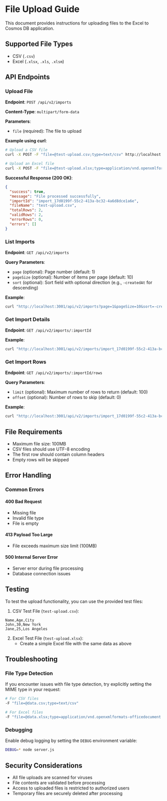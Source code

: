 # File Upload Guide

This document provides instructions for uploading files to the Excel to Cosmos DB application.

## Supported File Types

- CSV (`.csv`)
- Excel (`.xlsx`, `.xls`, `.xlsm`)

## API Endpoints

### Upload File

**Endpoint**: `POST /api/v2/imports`

**Content-Type**: `multipart/form-data`

**Parameters**:
- `file` (required): The file to upload

**Example using curl**:

```bash
# Upload a CSV file
curl -X POST -F "file=@test-upload.csv;type=text/csv" http://localhost:3001/api/v2/imports

# Upload an Excel file
curl -X POST -F "file=@test-upload.xlsx;type=application/vnd.openxmlformats-officedocument.spreadsheetml.sheet" http://localhost:3001/api/v2/imports
```

**Successful Response (200 OK)**:
```json
{
  "success": true,
  "message": "File processed successfully",
  "importId": "import_17d0199f-55c2-413a-bc32-4a6d8dce1a6e",
  "fileName": "test-upload.csv",
  "totalRows": 2,
  "validRows": 2,
  "errorRows": 0,
  "errors": []
}
```

### List Imports

**Endpoint**: `GET /api/v2/imports`

**Query Parameters**:
- `page` (optional): Page number (default: 1)
- `pageSize` (optional): Number of items per page (default: 10)
- `sort` (optional): Sort field with optional direction (e.g., `-createdAt` for descending)

**Example**:
```bash
curl "http://localhost:3001/api/v2/imports?page=1&pageSize=10&sort=-createdAt"
```

### Get Import Details

**Endpoint**: `GET /api/v2/imports/:importId`

**Example**:
```bash
curl "http://localhost:3001/api/v2/imports/import_17d0199f-55c2-413a-bc32-4a6d8dce1a6e"
```

### Get Import Rows

**Endpoint**: `GET /api/v2/imports/:importId/rows`

**Query Parameters**:
- `limit` (optional): Maximum number of rows to return (default: 100)
- `offset` (optional): Number of rows to skip (default: 0)

**Example**:
```bash
curl "http://localhost:3001/api/v2/imports/import_17d0199f-55c2-413a-bc32-4a6d8dce1a6e/rows?limit=10&offset=0"
```

## File Requirements

- Maximum file size: 100MB
- CSV files should use UTF-8 encoding
- The first row should contain column headers
- Empty rows will be skipped

## Error Handling

### Common Errors

#### 400 Bad Request
- Missing file
- Invalid file type
- File is empty

#### 413 Payload Too Large
- File exceeds maximum size limit (100MB)

#### 500 Internal Server Error
- Server error during file processing
- Database connection issues

## Testing

To test the upload functionality, you can use the provided test files:

1. CSV Test File (`test-upload.csv`):
```csv
Name,Age,City
John,30,New York
Jane,25,Los Angeles
```

2. Excel Test File (`test-upload.xlsx`):
   - Create a simple Excel file with the same data as above

## Troubleshooting

### File Type Detection
If you encounter issues with file type detection, try explicitly setting the MIME type in your request:

```bash
# For CSV files
-F "file=@data.csv;type=text/csv"

# For Excel files
-F "file=@data.xlsx;type=application/vnd.openxmlformats-officedocument.spreadsheetml.sheet"
```

### Debugging
Enable debug logging by setting the `DEBUG` environment variable:

```bash
DEBUG=* node server.js
```

## Security Considerations

- All file uploads are scanned for viruses
- File contents are validated before processing
- Access to uploaded files is restricted to authorized users
- Temporary files are securely deleted after processing
